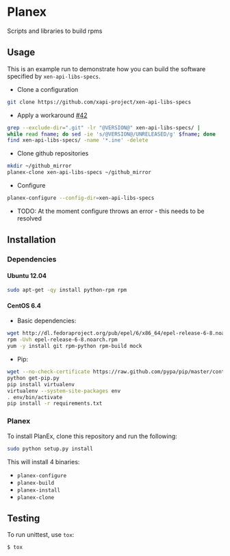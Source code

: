 # Planex

Scripts and libraries to build rpms

## Usage

This is an example run to demonstrate how you can build the software specified
by `xen-api-libs-specs`.

 * Clone a configuration
```bash
git clone https://github.com/xapi-project/xen-api-libs-specs
```
 * Apply a workaround [#42](https://github.com/xenserver/planex/issues/42)
```bash
grep --exclude-dir=".git" -lr "@VERSION@" xen-api-libs-specs/ |
while read fname; do sed -ie 's/@VERSION@/UNRELEASED/g' $fname; done
find xen-api-libs-specs/ -name '*.ine' -delete
```
 * Clone github repositories
```bash
mkdir ~/github_mirror
planex-clone xen-api-libs-specs ~/github_mirror
```
 * Configure
```bash
planex-configure --config-dir=xen-api-libs-specs
```
 * TODO: At the moment configure throws an error - this needs to be resolved

## Installation

### Dependencies

#### Ubuntu 12.04

```bash
sudo apt-get -qy install python-rpm rpm
```

#### CentOS 6.4

 * Basic dependencies:

```bash
wget http://dl.fedoraproject.org/pub/epel/6/x86_64/epel-release-6-8.noarch.rpm
rpm -Uvh epel-release-6-8.noarch.rpm
yum -y install git rpm-python rpm-build mock
```
 * Pip:
```bash
wget --no-check-certificate https://raw.github.com/pypa/pip/master/contrib/get-pip.py
python get-pip.py
pip install virtualenv
virtualenv --system-site-packages env
. env/bin/activate
pip install -r requirements.txt
```

### Planex

To install PlanEx, clone this repository and run the following:

```bash
sudo python setup.py install
```

This will install 4 binaries:

* `planex-configure`
* `planex-build`
* `planex-install`
* `planex-clone`

## Testing

To run unittest, use `tox`:

```bash
$ tox
```

